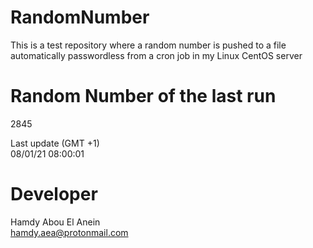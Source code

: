 # RandomNumber    
This is a test repository where a random number is pushed to a file automatically passwordless from a cron job in my Linux CentOS server    
# Random Number of the last run   
2845
      
Last update (GMT +1)    
08/01/21 08:00:01
# Developer    
Hamdy Abou El Anein   
hamdy.aea@protonmail.com
